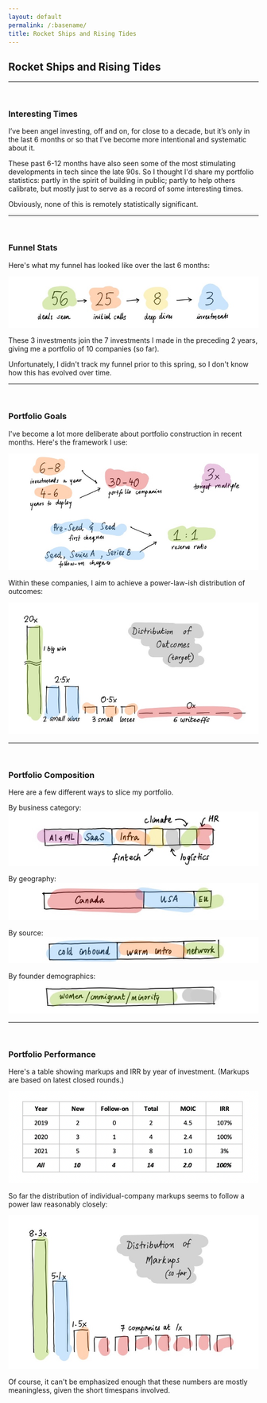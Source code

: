 ```yaml
---
layout: default
permalink: /:basename/
title: Rocket Ships and Rising Tides
---
```


## Rocket Ships and Rising Tides

----

<br/>

### Interesting Times

I’ve been angel investing, off and on, for close to a decade, but it’s only in the last 6 months or so that I’ve become more intentional and systematic about it.  

These past 6-12 months have also seen some of the most stimulating developments in tech since the late 90s.  So I thought I'd share my portfolio statistics: partly in the spirit of building in public; partly to help others calibrate, but mostly just to serve as a record of some interesting times.  

Obviously, none of this is remotely statistically significant.

<!-- *This is the TLDR version of this essay, with just the stats.  To read an expanded version with editorial commentary, click here.* -->


----
<br/>


### Funnel Stats

Here's what my funnel has looked like over the last 6 months:

<img src="/assets/img/funnel-stats.jpg" class="image">

These 3 investments join the 7 investments I made in the preceding 2 years, giving me a portfolio of 10 companies (so far). 

Unfortunately, I didn't track my funnel prior to this spring, so I don't know how this has evolved over time. 


----
<br/>


### Portfolio Goals

I've become a lot more deliberate about portfolio construction in recent months.  Here's the framework I use:

<img src="/assets/img/portfolio-parameters.jpg" class="image">

Within these companies, I aim to achieve a power-law-ish distribution of outcomes: 

<img src="/assets/img/distribution-outcomes.jpg" class="image">


----
<br/>


### Portfolio Composition

Here are a few different ways to slice my portfolio.

By business category:
<img src="/assets/img/slice-category.jpg" class="image3">

By geography:
<img src="/assets/img/slice-geography.jpg" class="image3">

By source:
<img src="/assets/img/slice-channel.jpg" class="image3">

By founder demographics:
<img src="/assets/img/slice-founders.jpg" class="image3">


----
<br/>



### Portfolio Performance

Here's a table showing markups and IRR by year of investment.  (Markups are based on latest closed rounds.)

<img src="/assets/img/irr-table.png" class="image">

So far the distribution of individual-company markups seems to follow a power law reasonably closely:

<img src="/assets/img/distribution-markups.jpg" class="image">

Of course, it can't be emphasized enough that these numbers are mostly meaningless, given the short timespans involved. 


<br/>
<br/>



